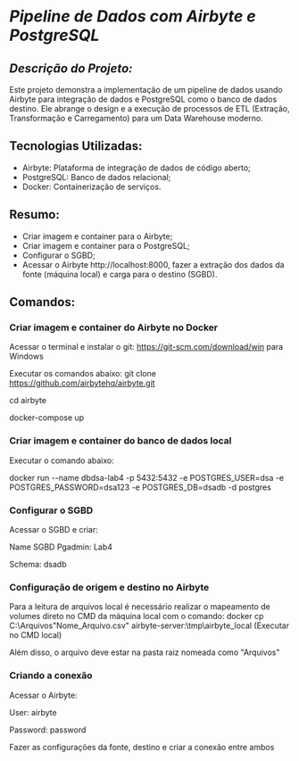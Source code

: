# ***Pipeline de Dados com Airbyte e PostgreSQL***

## **Descrição do Projeto*:*
Este projeto demonstra a implementação de um pipeline de dados usando Airbyte para integração de dados e PostgreSQL como o banco de dados destino. Ele abrange o design e a execução de processos de ETL (Extração, Transformação e Carregamento) para um Data Warehouse moderno.

## **Tecnologias Utilizadas**: 
* Airbyte: Plataforma de integração de dados de código aberto;
* PostgreSQL: Banco de dados relacional;
* Docker: Containerização de serviços.



## **Resumo**: 
* Criar imagem e container para o Airbyte;
* Criar imagem e container para o PostgreSQL;
* Configurar o SGBD;
* Acessar o Airbyte http://localhost:8000, fazer a extração dos dados da fonte (máquina local) e carga para o destino (SGBD).


## **Comandos**:
### Criar imagem e container do Airbyte no Docker
Acessar o terminal e instalar o git: https://git-scm.com/download/win para Windows
 
Executar os comandos abaixo:
git clone https://github.com/airbytehq/airbyte.git

cd airbyte

docker-compose up



### Criar imagem e container do banco de dados local
Executar o comando abaixo:

docker run --name dbdsa-lab4 -p 5432:5432 -e POSTGRES_USER=dsa -e POSTGRES_PASSWORD=dsa123 -e POSTGRES_DB=dsadb -d postgres



### Configurar o SGBD
Acessar o SGBD e criar:

Name SGBD Pgadmin: Lab4

Schema: dsadb



### Configuração de origem e destino no Airbyte
Para a leitura de arquivos local é necessário realizar o mapeamento de volumes direto no CMD da máquina local com o comando: 
docker cp C:\Arquivos\"Nome_Arquivo.csv" airbyte-server:\tmp\airbyte_local (Executar no CMD local)

Além disso, o arquivo deve estar na pasta raiz nomeada como "Arquivos"



### Criando a conexão 

Acessar o Airbyte:

User: airbyte

Password: password

Fazer as configurações da fonte, destino e criar a conexão entre ambos